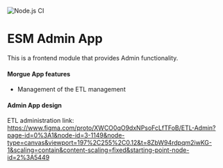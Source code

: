 ![Node.js CI](https://github.com/palladiumkenya/kenyaemr-esm-3.x/workflows/Node.js%20CI/badge.svg)

# ESM Admin App

This is a frontend module that provides Admin functionality.

#### Morgue App features
- Management of the ETL management

#### Admin App design 

ETL administration link: https://www.figma.com/proto/XWCO0qO9dxNPsoFcLfTFoB/ETL-Admin?page-id=0%3A1&node-id=3-1149&node-type=canvas&viewport=197%2C255%2C0.12&t=8ZbW94rdpqm2iwKG-1&scaling=contain&content-scaling=fixed&starting-point-node-id=2%3A5449

